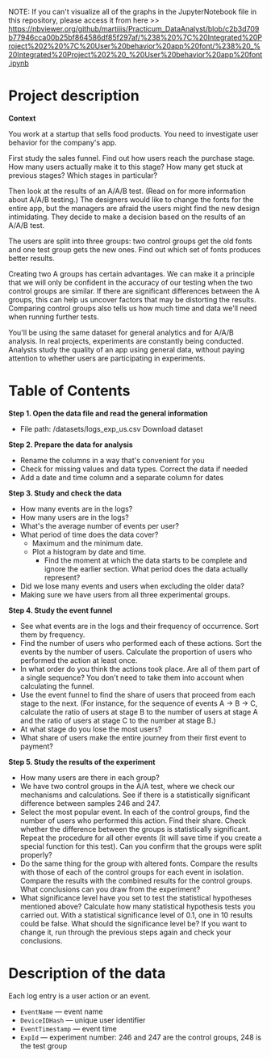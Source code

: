 NOTE: If you can't visualize all of the graphs in the JupyterNotebook file in this repository, please access it from here >> https://nbviewer.org/github/martiiis/Practicum_DataAnalyst/blob/c2b3d709b77946cca00b25bf864586df85f297af/%238%20%7C%20Integrated%20Project%202%20%7C%20User%20behavior%20app%20font/%238%20_%20Integrated%20Project%202%20_%20User%20behavior%20app%20font.ipynb

# Project description

**Context**

You work at a startup that sells food products. You need to investigate user behavior for the company's app.

First study the sales funnel. Find out how users reach the purchase stage. How many users actually make it to this stage? How many get stuck at previous stages? Which stages in particular?

Then look at the results of an A/A/B test. (Read on for more information about A/A/B testing.) The designers would like to change the fonts for the entire app, but the managers are afraid the users might find the new design intimidating. They decide to make a decision based on the results of an A/A/B test.

The users are split into three groups: two control groups get the old fonts and one test group gets the new ones. Find out which set of fonts produces better results.

Creating two A groups has certain advantages. We can make it a principle that we will only be confident in the accuracy of our testing when the two control groups are similar. If there are significant differences between the A groups, this can help us uncover factors that may be distorting the results. Comparing control groups also tells us how much time and data we'll need when running further tests.

You'll be using the same dataset for general analytics and for A/A/B analysis. In real projects, experiments are constantly being conducted. Analysts study the quality of an app using general data, without paying attention to whether users are participating in experiments.


# Table of Contents

**Step 1. Open the data file and read the general information**

- File path: /datasets/logs_exp_us.csv Download dataset

**Step 2. Prepare the data for analysis** 
- Rename the columns in a way that's convenient for you
- Check for missing values and data types. Correct the data if needed
- Add a date and time column and a separate column for dates

**Step 3. Study and check the data**
- How many events are in the logs?
- How many users are in the logs?
- What's the average number of events per user?
- What period of time does the data cover? 
    - Maximum and the minimum date. 
    - Plot a histogram by date and time. 
        - Find the moment at which the data starts to be complete and ignore the earlier section. What period does the data actually represent?
- Did we lose many events and users when excluding the older data?
- Making sure we have users from all three experimental groups.

**Step 4. Study the event funnel**
- See what events are in the logs and their frequency of occurrence. Sort them by frequency.
- Find the number of users who performed each of these actions. Sort the events by the number of users. Calculate the proportion of users who performed the action at least once.
- In what order do you think the actions took place. Are all of them part of a single sequence? You don't need to take them into account when calculating the funnel.
- Use the event funnel to find the share of users that proceed from each stage to the next. (For instance, for the sequence of events A → B → C, calculate the ratio of users at stage B to the number of users at stage A and the ratio of users at stage C to the number at stage B.)
- At what stage do you lose the most users?
- What share of users make the entire journey from their first event to payment?

**Step 5. Study the results of the experiment**
- How many users are there in each group?
- We have two control groups in the A/A test, where we check our mechanisms and calculations. See if there is a statistically significant difference between samples 246 and 247.
- Select the most popular event. In each of the control groups, find the number of users who performed this action. Find their share. Check whether the difference between the groups is statistically significant. Repeat the procedure for all other events (it will save time if you create a special function for this test). Can you confirm that the groups were split properly?
- Do the same thing for the group with altered fonts. Compare the results with those of each of the control groups for each event in isolation. Compare the results with the combined results for the control groups. What conclusions can you draw from the experiment?
- What significance level have you set to test the statistical hypotheses mentioned above? Calculate how many statistical hypothesis tests you carried out. With a statistical significance level of 0.1, one in 10 results could be false. What should the significance level be? If you want to change it, run through the previous steps again and check your conclusions.



# Description of the data

Each log entry is a user action or an event.
- `EventName` — event name
- `DeviceIDHash` — unique user identifier
- `EventTimestamp` — event time
- `ExpId` — experiment number: 246 and 247 are the control groups, 248 is the test group

